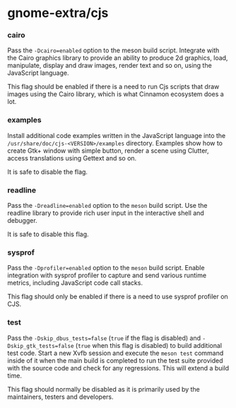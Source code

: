 # gnome-extra/cjs

### cairo
Pass the `-Dcairo=enabled` option to the meson build script. Integrate with the Cairo graphics library to provide an ability to produce 2d graphics, load, manipulate, display and draw images, render text and so on, using the JavaScript language.

This flag should be enabled if there is a need to run Cjs scripts that draw images using the Cairo library, which is what Cinnamon ecosystem does a lot.

### examples
Install additional code examples written in the JavaScript language into the `/usr/share/doc/cjs-<VERSION>/examples` directory. Examples show how to create Gtk+ window with simple button, render a scene using Clutter, access translations using Gettext and so on.

It is safe to disable the flag.

### readline
Pass the `-Dreadline=enabled` option to the `meson` build script. Use the readline library to provide rich user input in the interactive shell and debugger.

It is safe to disable this flag.

### sysprof
Pass the `-Dprofiler=enabled` option to the `meson` build script. Enable integration with sysprof profiler to capture and send various runtime metrics, including JavaScript code call stacks.

This flag should only be enabled if there is a need to use sysprof profiler on CJS.

### test
Pass the `-Dskip_dbus_tests=false` (`true` if the flag is disabled) and `-Dskip_gtk_tests=false` (`true` when this flag is disabled) to build additional test code. Start a new Xvfb session and execute the `meson test` command inside of it when the main build is completed to run the test suite provided with the source code and check for any regressions. This will extend a build time.

This flag should normally be disabled as it is primarily used by the maintainers, testers and developers.
